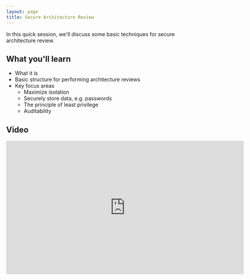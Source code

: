 ```yaml
---
layout: page
title: Secure Architecture Review
---
```


In this quick session, we'll discuss some basic techniques for secure architecture review.

What you'll learn
-----------------

- What it is
- Basic structure for performing architecture reviews
- Key focus areas
	- Maximize isolation
	- Securely store data, e.g. passwords
	- The principle of least privilege
	- Auditability

Video
-----

<div class="container">
	<iframe id="ytplayer" type="text/html" width="640" height="360" src="https://www.youtube-nocookie.com/embed/qkfmj6WJBwA?rel=0&autoplay=0&origin={{ site.url }}" frameborder="0"></iframe>
</div>
